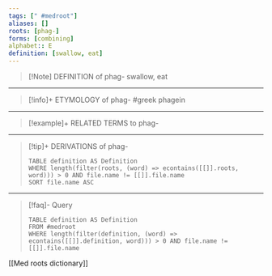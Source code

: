 ```yaml
---
tags: [" #medroot"]
aliases: []
roots: [phag-]
forms: [combining]
alphabet:: E
definition: [swallow, eat]
---
```

>[!Note] DEFINITION of phag-
>swallow, eat
_____
>[!info]+ ETYMOLOGY of phag-
>#greek phagein
_____
>[!example]+ RELATED TERMS to phag-
>
_____
>[!tip]+ DERIVATIONS of phag-
>```dataview
>TABLE definition AS Definition 
>WHERE length(filter(roots, (word) => econtains([[]].roots, word))) > 0 AND file.name != [[]].file.name
>SORT file.name ASC
>```
___
>[!faq]- Query
>```dataview
>TABLE definition AS Definition
>FROM #medroot
>WHERE length(filter(definition, (word) => econtains([[]].definition, word))) > 0 AND file.name != [[]].file.name
>```

[[Med roots dictionary]]